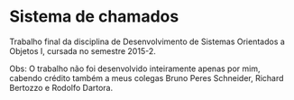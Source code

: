 # Sistema de chamados

Trabalho final da disciplina de Desenvolvimento de Sistemas Orientados a Objetos I, cursada no semestre 2015-2. 

Obs: O trabalho não foi desenvolvido inteiramente apenas por mim, cabendo crédito também a meus colegas Bruno Peres Schneider, Richard Bertozzo e Rodolfo Dartora. 

